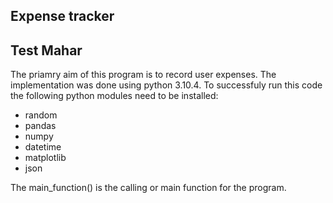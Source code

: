 ## Expense tracker
## Test Mahar

The priamry aim of this program is to record user expenses.
The implementation was done using python 3.10.4. To successfuly 
run this code the following python modules need to be installed:
- random 
- pandas 
- numpy 
- datetime 
- matplotlib 
- json

The main_function() is the calling or main function for the program.